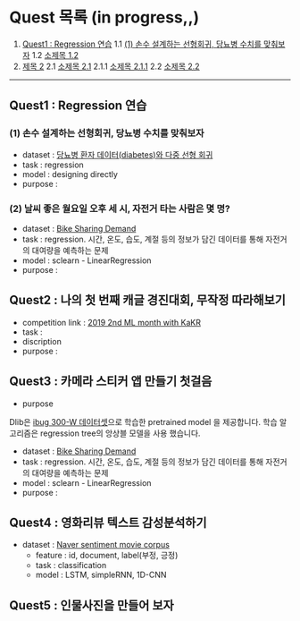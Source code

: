 # Quest 목록 (in progress,,)

1. [Quest1 : Regression 연습](##Quest1)
   1.1 [(1) 손수 설계하는 선형회귀, 당뇨병 수치를 맞춰보자](###(1)손수설계하는선형회귀,당뇨병수치를맞춰보자)
   1.2 [소제목 1.2](###소제목-12)
2. [제목 2](#제목-2)
   2.1 [소제목 2.1](#소제목-21)
      2.1.1 [소제목 2.1.1](#소제목-211)
   2.2 [소제목 2.2](#소제목-22)



---

## Quest1 : Regression 연습
### (1) 손수 설계하는 선형회귀, 당뇨병 수치를 맞춰보자
  - dataset : [당뇨병 환자 데이터(diabetes)와 다중 선형 회귀](https://yhyun225.tistory.com/11)
  - task : regression
  - model : designing directly
  - purpose :

### (2) 날씨 좋은 월요일 오후 세 시, 자전거 타는 사람은 몇 명?
  - dataset : [Bike Sharing Demand](https://www.kaggle.com/c/bike-sharing-demand/data)
  - task : regression. 시간, 온도, 습도, 계절 등의 정보가 담긴 데이터를 통해 자전거의 대여량을 예측하는 문제
  - model : sclearn - LinearRegression
  - purpose :  

## Quest2 : 나의 첫 번째 캐글 경진대회, 무작정 따라해보기
  - competition link : [2019 2nd ML month with KaKR](https://www.kaggle.com/c/2019-2nd-ml-month-with-kakr)
  - task :
  - discription
  - purpose :

## Quest3 : 카메라 스티커 앱 만들기 첫걸음
 - purpose


Dlib은 [ibug 300-W 데이터셋](https://ibug.doc.ic.ac.uk/resources/facial-point-annotations/)으로 학습한 pretrained model 을 제공합니다. 학습 알고리즘은 regression tree의 앙상블 모델을 사용 했습니다.
  - dataset : [Bike Sharing Demand](https://www.kaggle.com/c/bike-sharing-demand/data)
  - task : regression. 시간, 온도, 습도, 계절 등의 정보가 담긴 데이터를 통해 자전거의 대여량을 예측하는 문제
  - model : sclearn - LinearRegression
  - purpose : 

## Quest4 : 영화리뷰 텍스트 감성분석하기
  - dataset : [Naver sentiment movie corpus](https://github.com/e9t/nsmc)
    - feature : id, document, label(부정, 긍정)
    - task : classification
    - model : LSTM, simpleRNN, 1D-CNN

## Quest5 : 인물사진을 만들어 보자
